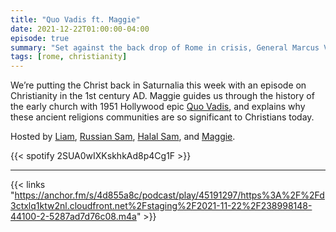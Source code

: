 ```yaml
---
title: "Quo Vadis ft. Maggie"
date: 2021-12-22T01:00:00-04:00
episode: true
summary: "Set against the back drop of Rome in crisis, General Marcus Vinicius returns to the city as Nero’s atrocities become more extreme until he burns Rome, laying the blame on the Christians."
tags: [rome, christianity]
---
```


We’re putting the Christ back in Saturnalia this week with an episode on Christianity in the 1st century AD. Maggie guides us through the history of the early church with 1951 Hollywood epic [Quo Vadis](https://letterboxd.com/film/quo-vadis/), and explains why these ancient religions communities are so significant to Christians today.

Hosted by [Liam](https://twitter.com/LegoRacers2), [Russian Sam](https://twitter.com/FillerHandle12), [Halal Sam](https://twitter.com/halaljew), and [Maggie](https://twitter.com/dialectits).

{{< spotify 2SUA0wIXKskhkAd8p4Cg1F >}}

---

{{< links "https://anchor.fm/s/4d855a8c/podcast/play/45191297/https%3A%2F%2Fd3ctxlq1ktw2nl.cloudfront.net%2Fstaging%2F2021-11-22%2F238998148-44100-2-5287ad7d76c08.m4a" >}}
